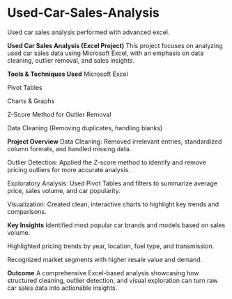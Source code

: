 # Used-Car-Sales-Analysis
Used car sales analysis performed with advanced excel.

**Used Car Sales Analysis (Excel Project)**
This project focuses on analyzing used car sales data using Microsoft Excel, with an emphasis on data cleaning, outlier removal, and sales insights.

**Tools & Techniques Used**
Microsoft Excel

Pivot Tables

Charts & Graphs

Z-Score Method for Outlier Removal

Data Cleaning (Removing duplicates, handling blanks)

**Project Overview**
Data Cleaning: Removed irrelevant entries, standardized column formats, and handled missing data.

Outlier Detection: Applied the Z-score method to identify and remove pricing outliers for more accurate analysis.

Exploratory Analysis: Used Pivot Tables and filters to summarize average price, sales volume, and car popularity.

Visualization: Created clean, interactive charts to highlight key trends and comparisons.

**Key Insights**
Identified most popular car brands and models based on sales volume.

Highlighted pricing trends by year, location, fuel type, and transmission.

Recognized market segments with higher resale value and demand.

**Outcome**
A comprehensive Excel-based analysis showcasing how structured cleaning, outlier detection, and visual exploration can turn raw car sales data into actionable insights.

